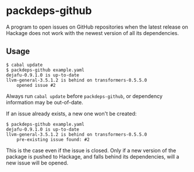 packdeps-github
===============

A program to open issues on GitHub repositories when the latest
release on Hackage does not work with the newest version of all its
dependencies.


Usage
-----

```
$ cabal update
$ packdeps-github example.yaml
dejafu-0.9.1.0 is up-to-date
llvm-general-3.5.1.2 is behind on transformers-0.5.5.0
    opened issue #2
```

Always run `cabal update` before `packdeps-github`, or dependency
information may be out-of-date.

If an issue already exists, a new one won't be created:

```
$ packdeps-github example.yaml
dejafu-0.9.1.0 is up-to-date
llvm-general-3.5.1.2 is behind on transformers-0.5.5.0
    pre-existing issue found: #2
```

This is the case even if the issue is closed.  Only if a new version
of the package is pushed to Hackage, and falls behind its
dependencies, will a new issue will be opened.
